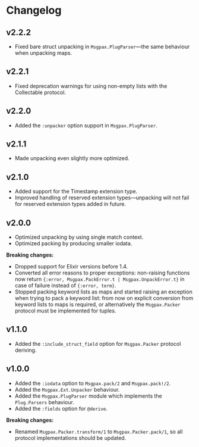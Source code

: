 # Changelog

## v2.2.2

* Fixed bare struct unpacking in `Msgpax.PlugParser`—the same behaviour when unpacking maps.

## v2.2.1

* Fixed deprecation warnings for using non-empty lists with the Collectable protocol.

## v2.2.0

* Added the `:unpacker` option support in `Msgpax.PlugParser`.

## v2.1.1

* Made unpacking even slightly more optimized.

## v2.1.0

* Added support for the Timestamp extension type.
* Improved handling of reserved extension types—unpacking will not fail for reserved extension types added in future.

## v2.0.0

* Optimized unpacking by using single match context.
* Optimized packing by producing smaller iodata.

__Breaking changes:__

* Dropped support for Elixir versions before 1.4.
* Converted all error reasons to proper exceptions: non-raising functions now return `{:error, Msgpax.PackError.t | Msgpax.UnpackError.t}` in case of failure instead of `{:error, term}`.
* Stopped packing keyword lists as maps and started raising an exception when trying to pack a keyword list: from now on explicit conversion from keyword lists to maps is required, or alternatively the `Msgpax.Packer` protocol must be implemented for tuples.

## v1.1.0

* Added the `:include_struct_field` option for `Msgpax.Packer` protocol deriving.

## v1.0.0

* Added the `:iodata` option to `Msgpax.pack/2` and `Msgpax.pack!/2`.
* Added the `Msgpax.Ext.Unpacker` behaviour.
* Added the `Msgpax.PlugParser` module which implements the `Plug.Parsers` behaviour.
* Added the `:fields` option for `@derive`.

__Breaking changes:__

* Renamed `Msgpax.Packer.transform/1` to `Msgpax.Packer.pack/1`, so all protocol
  implementations should be updated.
